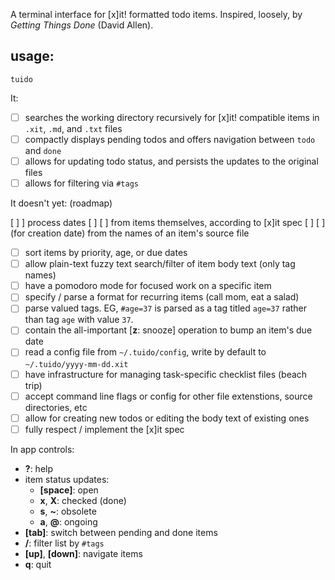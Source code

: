 A terminal interface for [x]it! formatted todo items. Inspired, loosely, by _Getting Things Done_ (David Allen).

## usage:

```
tuido
```

It:

- [ ] searches the working directory recursively for [x]it! compatible items in `.xit`, `.md`, and `.txt` files
- [ ] compactly displays pending todos and offers navigation between `todo` and `done`
- [ ] allows for updating todo status, and persists the updates to the original files
- [ ] allows for filtering via `#tags`

It doesn't yet: (roadmap)

[ ] ] process dates
[ ] [ ] from items themselves, according to [x]it spec
[ ] [ ] (for creation date) from the names of an item's source file
- [ ] sort items by priority, age, or due dates
- [ ] allow plain-text fuzzy text search/filter of item body text (only tag names)
- [ ] have a pomodoro mode for focused work on a specific item
- [ ] specify / parse a format for recurring items (call mom, eat a salad)
- [ ] parse valued tags. EG, `#age=37` is parsed as a tag titled `age=37` rather than tag `age` with value `37`.
- [ ] contain the all-important [__z__: snooze] operation to bump an item's due date
- [ ] read a config file from `~/.tuido/config`, write by default to `~/.tuido/yyyy-mm-dd.xit`
- [ ] have infrastructure for managing task-specific checklist files (beach trip)
- [ ] accept command line flags or config for other file extenstions, source directories, etc
- [ ] allow for creating new todos or editing the body text of existing ones
- [ ] fully respect / implement the [x]it spec

In app controls:

- **?**: help
- item status updates:
  - **[space]**: open
  - **x**, **X**: checked (done)
  - **s**, **~**: obsolete
  - **a**, **@**: ongoing
- **[tab]**: switch between pending and done items
- **/**: filter list by `#tags`
- **[up]**, **[down]**: navigate items
- **q**: quit
